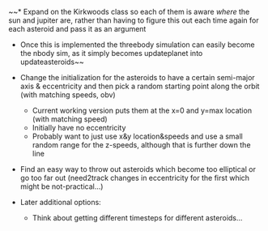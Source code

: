 ~~* Expand on the Kirkwoods class so each of them is aware *where* the sun and jupiter are, rather than having to figure this out each time again for each asteroid and pass it as an argument
  - Once this is implemented the threebody simulation can easily become the nbody sim, as it simply becomes updateplanet into updateasteroids~~

* Change the initialization for the asteroids to have a certain semi-major axis & eccentricity and then pick a random starting point along the orbit (with matching speeds, obv)
  - Current working version puts them at the x=0 and y=max location (with matching speed)
  - Initially have no eccentricity
  - Probably want to just use x&y location&speeds and use a small random range for the z-speeds, although that is further down the line
    
* Find an easy way to throw out asteroids which become too elliptical or go too far out (need2track changes in eccentricity for the first which might be not-practical...)

* Later additional options:
  - Think about getting different timesteps for different asteroids...

